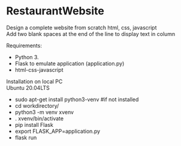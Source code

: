 # RestaurantWebsite
Design a complete website from scratch html, css, javascript  
Add two blank spaces at the end of the line to display text in column  

Requirements:  
 - Python 3.  
 - Flask to emulate application (application.py)  
 - html-css-javascript
 
Installation on local PC  
Ubuntu 20.04LTS  
 - sudo apt-get install python3-venv #if not installed  
 - cd workdirectory/  
 - python3 -m venv xvenv  
 - . xvenv/bin/activate  
 - pip install Flask  
 - export FLASK_APP=application.py  
 - flask run  
